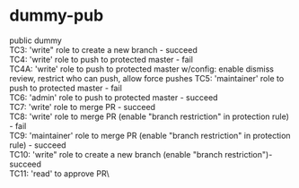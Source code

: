 # dummy-pub
public dummy \
TC3: 'write" role to create a new branch - succeed\
TC4: 'write' role to push to protected master - fail\
TC4A: 'write' role to push to protected master 
       w/config: enable dismiss review, restrict who can push, allow force pushes
TC5: 'maintainer' role to push to protected master - fail \
TC6: 'admin' role to push to protected master - succeed \
TC7: 'write' role to merge PR - succeed \
TC8: 'write' role to merge PR (enable "branch restriction" in protection rule) - fail \
TC9: 'maintainer' role to merge PR (enable "branch restriction" in protection rule) - succeed \
TC10: 'write" role to create a new branch (enable "branch restriction")- succeed\
TC11: 'read' to approve PR\
